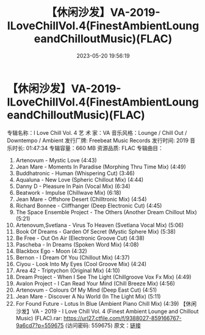﻿---
title: 【休闲沙发】VA-2019-ILoveChillVol.4(FinestAmbientLoungeandChilloutMusic)(FLAC)
date: 2023-05-20 19:56:19
categories: 古典音乐、新世纪、纯音雅乐
tags: 纯音雅乐
---
# 【休闲沙发】VA-2019-ILoveChillVol.4(FinestAmbientLoungeandChilloutMusic)(FLAC)

专辑名称：I Love Chill Vol. 4
艺 术 家：VA
音乐风格：Lounge / Chill Out / Downtempo / Ambient
发行厂牌: Freebeat Music Records
发行时间: 2019
音乐时长: 01:47:34
专辑容量：660 MB
资源品质: FLAC
专辑曲目：
01. Artenovum - Mystic Love (4:43)
02. Jean Mare - Moments In Paradise (Morphing Thru Time Mix)
(4:49)
03. Buddhatronic - Human (Whispering Cut) (3:46)
04. Aqualuna - New Love (Spheric Chillout Mix) (4:44)
05. Danny D - Pleasure In Pain (Vocal Mix) (6:34)
06. Beatwork - Impulse (Chillwave Mix) (6:18)
07. Jean Mare - Offshore Desert (Chilltronic Mix) (4:54)
08. Richard Bonnee - Cliffhanger (Deep Electronic Cut)
(4:45)
09. The Space Ensemble Project - The Others (Another Dream
Chillout Mix) (5:21)
10. Artenovum,Svetlana - Virus To Heaven (Svetlana Vocal Mix)
(5:06)
11. Book Of Dreams - Garden Of Secret (Mystic Sphere Mix)
(5:38)
12. Be Free - Out On Air (Electronic Groove Cut) (4:38)
13. Pascheba - In Dreams (Spoken Word Mix) (4:08)
14. Blackbox Ego - Moon (4:32)
15. Bernon - I Dream Of You (Chillout Mix) (4:37)
16. Ciyou - Look Into My Eyes (Cool Groove Mix) (4:24)
17. Area 42 - Triptychon (Original Mix) (4:10)
18. Dream Project - When I See The Light (Chillgroove Vox Fx
Mix) (4:49)
19. Avalon Project - I Can Read Your Mind (Chill Breeze Mix)
(4:56)
20. Artenovum - Colours Of My Mind (Deep East Cut) (4:51)
21. Jean Mare - Discover A Nu World (In The Light Mix)
(5:11)
22. For Found Future - Lotus In Blue (Ambient Piano Chill Mix)
(4:39)
【休闲沙发】VA - 2019 - I Love Chill Vol. 4 (Finest Ambient Lounge and
Chillout Music) (FLAC).rar: https://url27.ctfile.com/f/9388027-859166767-9a6cd7?p=559675
(访问密码: 559675)
原文：[链接](https://blog.sina.com.cn/s/blog_1647c7e76010311yh.html)